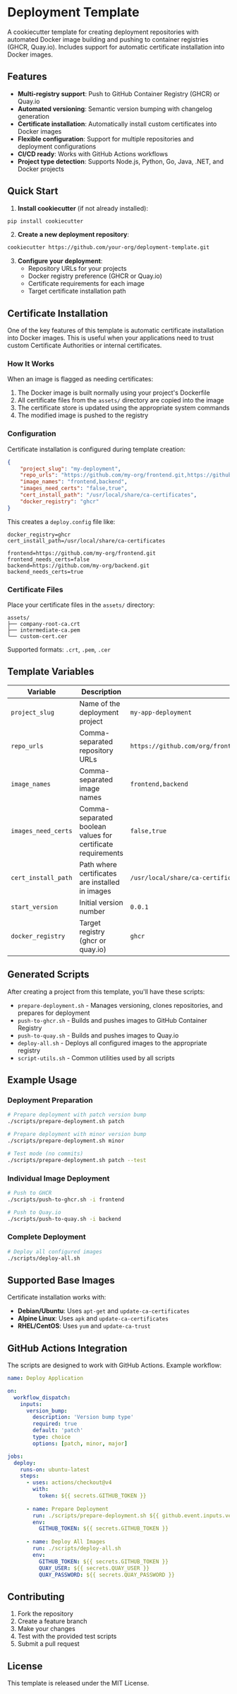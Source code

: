 # Deployment Template

A cookiecutter template for creating deployment repositories with automated Docker image building and pushing to container registries (GHCR, Quay.io). Includes support for automatic certificate installation into Docker images.

## Features

- **Multi-registry support**: Push to GitHub Container Registry (GHCR) or Quay.io
- **Automated versioning**: Semantic version bumping with changelog generation
- **Certificate installation**: Automatically install custom certificates into Docker images
- **Flexible configuration**: Support for multiple repositories and deployment configurations
- **CI/CD ready**: Works with GitHub Actions workflows
- **Project type detection**: Supports Node.js, Python, Go, Java, .NET, and Docker projects

## Quick Start

1. **Install cookiecutter** (if not already installed):
```bash
pip install cookiecutter
```

2. **Create a new deployment repository**:
```bash
cookiecutter https://github.com/your-org/deployment-template.git
```

3. **Configure your deployment**:
   - Repository URLs for your projects
   - Docker registry preference (GHCR or Quay.io)
   - Certificate requirements for each image
   - Target certificate installation path

## Certificate Installation

One of the key features of this template is automatic certificate installation into Docker images. This is useful when your applications need to trust custom Certificate Authorities or internal certificates.

### How It Works

When an image is flagged as needing certificates:
1. The Docker image is built normally using your project's Dockerfile
2. All certificate files from the `assets/` directory are copied into the image
3. The certificate store is updated using the appropriate system commands
4. The modified image is pushed to the registry

### Configuration

Certificate installation is configured during template creation:

```json
{
    "project_slug": "my-deployment",
    "repo_urls": "https://github.com/my-org/frontend.git,https://github.com/my-org/backend.git",
    "image_names": "frontend,backend",
    "images_need_certs": "false,true",
    "cert_install_path": "/usr/local/share/ca-certificates",
    "docker_registry": "ghcr"
}
```

This creates a `deploy.config` file like:

```
docker_registry=ghcr
cert_install_path=/usr/local/share/ca-certificates

frontend=https://github.com/my-org/frontend.git
frontend_needs_certs=false
backend=https://github.com/my-org/backend.git
backend_needs_certs=true
```

### Certificate Files

Place your certificate files in the `assets/` directory:

```
assets/
├── company-root-ca.crt
├── intermediate-ca.pem
└── custom-cert.cer
```

Supported formats: `.crt`, `.pem`, `.cer`

## Template Variables

| Variable | Description | Example |
|----------|-------------|---------|
| `project_slug` | Name of the deployment project | `my-app-deployment` |
| `repo_urls` | Comma-separated repository URLs | `https://github.com/org/frontend.git,https://github.com/org/backend.git` |
| `image_names` | Comma-separated image names | `frontend,backend` |
| `images_need_certs` | Comma-separated boolean values for certificate requirements | `false,true` |
| `cert_install_path` | Path where certificates are installed in images | `/usr/local/share/ca-certificates` |
| `start_version` | Initial version number | `0.0.1` |
| `docker_registry` | Target registry (ghcr or quay.io) | `ghcr` |

## Generated Scripts

After creating a project from this template, you'll have these scripts:

- `prepare-deployment.sh` - Manages versioning, clones repositories, and prepares for deployment
- `push-to-ghcr.sh` - Builds and pushes images to GitHub Container Registry
- `push-to-quay.sh` - Builds and pushes images to Quay.io
- `deploy-all.sh` - Deploys all configured images to the appropriate registry
- `script-utils.sh` - Common utilities used by all scripts

## Example Usage

### Deployment Preparation
```bash
# Prepare deployment with patch version bump
./scripts/prepare-deployment.sh patch

# Prepare deployment with minor version bump
./scripts/prepare-deployment.sh minor

# Test mode (no commits)
./scripts/prepare-deployment.sh patch --test
```

### Individual Image Deployment
```bash
# Push to GHCR
./scripts/push-to-ghcr.sh -i frontend

# Push to Quay.io
./scripts/push-to-quay.sh -i backend
```

### Complete Deployment
```bash
# Deploy all configured images
./scripts/deploy-all.sh
```

## Supported Base Images

Certificate installation works with:
- **Debian/Ubuntu**: Uses `apt-get` and `update-ca-certificates`
- **Alpine Linux**: Uses `apk` and `update-ca-certificates`
- **RHEL/CentOS**: Uses `yum` and `update-ca-trust`

## GitHub Actions Integration

The scripts are designed to work with GitHub Actions. Example workflow:

```yaml
name: Deploy Application

on:
  workflow_dispatch:
    inputs:
      version_bump:
        description: 'Version bump type'
        required: true
        default: 'patch'
        type: choice
        options: [patch, minor, major]

jobs:
  deploy:
    runs-on: ubuntu-latest
    steps:
      - uses: actions/checkout@v4
        with:
          token: ${{ secrets.GITHUB_TOKEN }}
          
      - name: Prepare Deployment
        run: ./scripts/prepare-deployment.sh ${{ github.event.inputs.version_bump }}
        env:
          GITHUB_TOKEN: ${{ secrets.GITHUB_TOKEN }}
          
      - name: Deploy All Images
        run: ./scripts/deploy-all.sh
        env:
          GITHUB_TOKEN: ${{ secrets.GITHUB_TOKEN }}
          QUAY_USER: ${{ secrets.QUAY_USER }}
          QUAY_PASSWORD: ${{ secrets.QUAY_PASSWORD }}
```

## Contributing

1. Fork the repository
2. Create a feature branch
3. Make your changes
4. Test with the provided test scripts
5. Submit a pull request

## License

This template is released under the MIT License.
